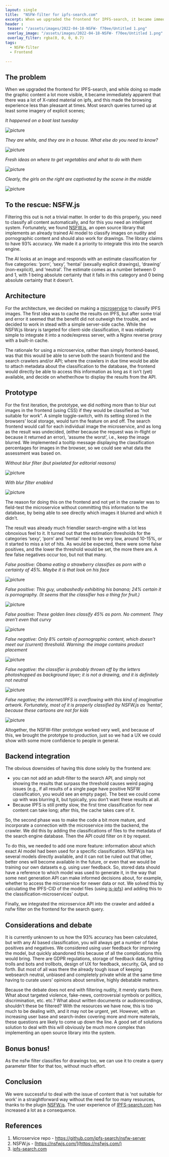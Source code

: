 ```yaml
---
layout: single
title:  "NSFW-filter for ipfs-search.com"
excerpt: When we upgraded the frontend for IPFS-search, it became immediately apparent that there was a lot of X-rated material on ipfs, and this made the browsing experience less than pleasant at times.
header :
 teaser: "/assets/images/2022-04-18-NSFW- f70ee/Untitled 1.png" 
 overlay_image: "/assets/images/2022-04-18-NSFW- f70ee/Untitled 1.png"
 overlay_filter: rgba(0, 0, 0, 0.7)
tags:
  - NSFW-filter
  - Frontend
  
---
```

## The problem

When we upgraded the frontend for IPFS-search, and while doing so made the graphic content a lot more visible, it became immediately apparent that there was a lot of X-rated material on ipfs, and this made the browsing experience less than pleasant at times. Most search queries turned up at least some imagery of explicit scenes;


*It happened on a boat last tuesday* 

<img src="/assets/images/2022-04-18-NSFW- f70ee/Untitled.png" alt="picture" />

*They are white, and they are in a house. What else do you need to know?*

<img src="/assets/images/2022-04-18-NSFW- f70ee/Untitled 1.png" alt="picture" />

*Fresh ideas on where to get vegetables and what to do with them*

<img src="/assets/images/2022-04-18-NSFW- f70ee/Untitled 2.png" alt="picture" />

*Clearly, the girls on the right are captivated by the scene in the middle* 

<img src="/assets/images/2022-04-18-NSFW- f70ee/Untitled 3.png" alt="picture" />


## To the rescue: NSFW.js

Filtering this out is not a trivial matter. In order to do this properly, you need to classify all content automatically, and for this you need an intelligent system. Fortunately, we found [NSFW.js](http://nsfwjs.com), an open source library that implements an already trained AI model to classify images on nudity and pornographic content and should also work for drawings. The library claims to have 93% accuracy. We made it a priority to integrate this into the search engine.

The AI looks at an image and responds with an estimate classification for five categories: ‘porn’, ‘sexy’, ‘hentai’ (sexually explicit drawings), ‘drawing’ (non-explicit), and ‘neutral’. The estimate comes as a number between 0 and 1, with 1 being absolute certainty that it falls in this category and 0 being absolute certainty that it doesn’t. 

## Architecture

For the architecture, we decided on making a [microservice](https://github.com/ipfs-search/nsfw-server) to classify IPFS images. The first idea was to cache the results on IPFS, but after some trial and error it seemed that the benefit did not outweigh the trouble, and we decided to work in stead with a simple server-side cache. While the NSFW.js library is targeted for client-side classification, it was relatively simple to integrate it into a node/express server, with a Nginx reverse proxy with a built-in cache. 

The rationale for using a microservice, rather than simply frontend-based, was that this would be able to serve both the search frontend and the search crawlers and/or API; where the crawlers in due time would be able to attach metadata about the classification to the database, the frontend would directly be able to access this information as long as it isn’t (yet) available, and decide on whether/how to display the results from the API. 

## Prototype

For the first iteration, the prototype, we did nothing more than to blur out images in the frontend (using CSS) if they would be classified as “not suitable for work”. A simple toggle-switch, with its setting stored in the browsers’ local storage, would turn the feature on and off. The search frontend would call for each individual image the microservice, and as long as the result was undecided, (either because the request was in-flight or because it returned an error), ‘assume the worst’, i.e., keep the image blurred. We implemented a tooltip message displaying the classification percentages for images in the browser, so we could see what data the assessment was based on.

*Without blur filter (but pixelated for editorial reasons)*

<img src="/assets/images/2022-04-18-NSFW- f70ee/Untitled 4.png" alt="picture" />

*With blur filter enabled*

<img src="/assets/images/2022-04-18-NSFW- f70ee/Untitled 5.png" alt="picture" />

The reason for doing this on the frontend and not yet in the crawler was to field-test the microservice without committing this information to the database, by being able to see directly which images it blurred and which it didn’t. 

The result was already much friendlier search-engine with a lot less obnoxious feel to it. It turned out that the estimation thresholds for the categories ‘sexy’, ‘porn’ and ‘hentai’ need to be very low, around 10-15%, or it started to miss a lot of hits. As would be expected, there were some false positives, and the lower the threshold would be set, the more there are. A few false negatives occur too, but not that many. 

*False positive: Obama eating a strawberry classifies as porn with a certainty of 45%. Maybe it is that look on his face*

<img src="/assets/images/2022-04-18-NSFW- f70ee/Untitled 6.png" alt="picture" />

*False positive: This guy, unabashedly exhibiting his banana; 24% certain it is pornography. (It seems that the classifier has a thing for fruit.)*

<img src="/assets/images/2022-04-18-NSFW- f70ee/Untitled 7.png" alt="picture" />

*False positive: These golden lines classify 45% as porn. No comment. They aren’t even that curvy*

<img src="/assets/images/2022-04-18-NSFW- f70ee/Untitled 8.png" alt="picture" />

*False negative: Only 8% certain of pornographic content, which doesn’t meet our (current) threshold. Warning: the image contains product placement*

<img src="/assets/images/2022-04-18-NSFW- f70ee/Untitled 9.png" alt="picture" />

*False negative: the classifier is probably thrown off by the letters photoshopped as background layer; it is not a drawing, and it is definitely not neutral*

<img src="/assets/images/2022-04-18-NSFW- f70ee/Untitled 10.png" alt="picture" />

*False negative; the internet/IPFS is overflowing with this kind of imaginative artwork. Fortunately, most of it is properly classified by NSFW.js as ‘hentai’, because these cartoons are not for kids*

<img src="/assets/images/2022-04-18-NSFW- f70ee/Untitled 11.png" alt="picture" />

Altogether, the NSFW-filter prototype worked very well, and because of this, we brought the prototype to production, just so we had a UX we could show with some more confidence to people in general. 

## Backend integration

The obvious downsides of having this done solely by the frontend are:

- you can not add an adult-filter to the search API, and simply not showing the results that surpass the threshold causes weird paging issues (e.g., if all results of a single page have positive NSFW classification, you would see an empty page). The best we could come up with was blurring it, but typically, you don’t want these results at all.
- Because IPFS is still pretty slow, the first time classification for new content can take long; after this, the cache takes care of it.

So, the second phase was to make the code a bit more mature, and incorporate a connection with the microservice into the backend, the crawler. We did this by adding the classifications of files to the metadata of the search engine database. Then the API could filter on it by request. 

To do this, we needed to add one more feature: information about which exact AI model had been used for a specific classification. NSFW.js has several models directly available, and it can not be ruled out that other, better ones will become available in the future, or even that we would be training our own datasets e.g. using user feedback. 
So, stored data should have a reference to which model was used to generate it, in the way that some next generation API can make informed decisions about, for example, whether to access the microservice for newer data or not. We solved this by calculating the IPFS-CID of the model files (using [js-ipfs](https://github.com/ipfs/js-ipfs/tree/master/docs)) and adding this to the classification-microservices’ output. 

Finally, we integrated the microservice API into the crawler and added a nsfw filter on the frontend for the search query. 

## Considerations and debate

It is currently unknown to us how the 93% accuracy has been calculated, but with any AI based classification, you will always get a number of false positives and negatives. We considered using user feedback for improving the model, but quickly abandoned this because of all the complications this would bring. There are GDPR regulations, storage of feedback data, fighting trolls and bots and trollbots, design of UX for feedback, security, QA, and so forth. But most of all was there the already tough issue of keeping websearch neutral, unbiased and completely private while at the same time having to curate users’ opinions about sensitive, highly debatable matters. 

Because the debate does not end with filtering nudity, it merely starts there. What about targeted violence, fake-news, controversial symbols or politics, discrimination, etc. etc.? What about written documents or audiorecordings, shouldn’t these be filtered? With the resources we have now, this is too much to be dealing with, and it may not be urgent, yet. However, with an increasing user base and search-index covering more and more materials, these questions are likely to come up down the line. A good set of solutions solution to deal with this will obviously be much more complex than implementing an open source library into the system. 

## Bonus bonus!

As the nsfw filter classifies for drawings too, we can use it to create a query parameter filter for that too, without much effort.  

## Conclusion

We were successful to deal with the issue of content that is ‘not suitable for work’ in a straightforward way without the need for too many resources, thanks to the plugin [NSFW.js](https://nsfwjs.com/). The user experience of [IPFS-search.com](http://IPFS-search.com) has increased a lot as a consequence.

## References

1. Microservice repo - https://github.com/ipfs-search/nsfw-server
2. NSFW.js - [https://nsfwjs.com/](https://nsfwjs.com/)
3. [ipfs-search.com](https://ipfs-search.com/)
